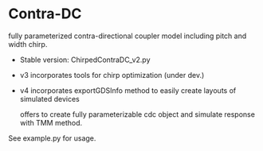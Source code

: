 # Contra-DC
fully parameterized contra-directional coupler model including pitch and width chirp.
- Stable version: ChirpedContraDC_v2.py
- v3 incorporates tools for chirp optimization (under dev.)
- v4 incorporates exportGDSInfo method to easily create layouts of simulated devices

  offers to create fully parameterizable cdc object and simulate response with TMM method.
  
See example.py for usage. 

